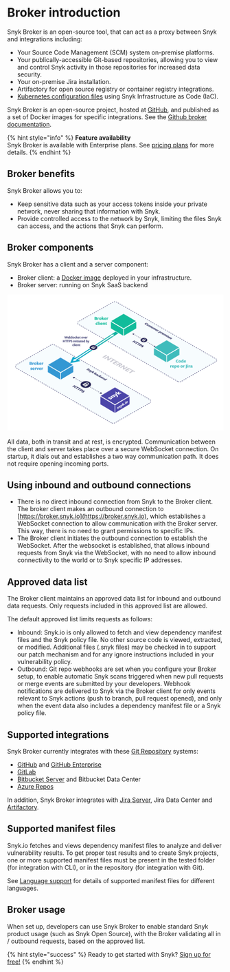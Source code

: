# Broker introduction

Snyk Broker is an open-source tool, that can act as a proxy between Snyk and integrations including:

* Your Source Code Management \(SCM\) system on-premise platforms.
* Your publically-accessible Git-based repositories, allowing you to view and control Snyk activity in those repositories for increased data security.
* Your on-premise Jira installation.
* Artifactory for open source registry or container registry integrations.
* [Kubernetes configuration files](https://docs.snyk.io/snyk-infrastructure-as-code/scan-kubernetes-configuration-files/detecting-kubernetes-configuration-files-using-a-broker) using Snyk Infrastructure as Code \(IaC\).

Snyk Broker is an open-source project, hosted at [GitHub](https://github.com/snyk/broker), and published as a set of Docker images for specific integrations. See the [Github broker documentation](https://github.com/snyk/broker/blob/master/README.md).

{% hint style="info" %}
**Feature availability**  
Snyk Broker is available with Enterprise plans. See [pricing plans](https://snyk.io/plans/) for more details.
{% endhint %}

## Broker benefits

Snyk Broker allows you to:

* Keep sensitive data such as your access tokens inside your private network, never sharing that information with Snyk.
* Provide controlled access to the network by Snyk, limiting the files Snyk can access, and the actions that Snyk can perform.

## Broker components

Snyk Broker has a client and a server component:

* Broker client: a [Docker image](https://hub.docker.com/r/snyk/broker/) deployed in your infrastructure.
* Broker server: running on Snyk SaaS backend

![](../../.gitbook/assets/image2-4-.png)

All data, both in transit and at rest, is encrypted. Communication between the client and server takes place over a secure WebSocket connection. On startup, it dials out and establishes a two way communication path. It does not require opening incoming ports.

## Using inbound and outbound connections

* There is no direct inbound connection from Snyk to the Broker client. The broker client makes an outbound connection to [https://broker.snyk.io](https://broker.snyk.io), which establishes a WebSocket connection to allow communication with the Broker server. This way, there is no need to grant permissions to specific IPs.
* The Broker client initiates the outbound connection to establish the WebSocket. After the websocket is established, that allows inbound requests from Snyk via the WebSocket, with no need to allow inbound connectivity to the world or to Snyk specific IP addresses.

## **Approved data list**

The Broker client maintains an approved data list for inbound and outbound data requests. Only requests included in this approved list are allowed.

The default approved list limits requests as follows:

* Inbound: Snyk.io is only allowed to fetch and view dependency manifest files and the Snyk policy file. No other source code is viewed, extracted, or modified. Additional files \(.snyk files\) may be checked in to support our patch mechanism and for any ignore instructions included in your vulnerability policy.
* Outbound: Git repo webhooks are set when you configure your Broker setup, to enable automatic Snyk scans triggered when new pull requests or merge events are submitted by your developers. Webhook notifications are delivered to Snyk via the Broker client for only events relevant to Snyk actions \(push to branch, pull request opened\), and only when the event data also includes a dependency manifest file or a Snyk policy file.

## **Supported integrations**

Snyk Broker currently integrates with these [Git Repository](https://support.snyk.io/hc/en-us/sections/360001138098-Git-repository-SCM-integrations) systems:

* [GitHub](https://docs.snyk.io/integrations/git-repository-scm-integrations/github-integration) and [GitHub Enterprise](https://docs.snyk.io/integrations/git-repository-scm-integrations/github-enterprise-integration)
* [GitLab](https://docs.snyk.io/integrations/git-repository-scm-integrations/gitlab-integration)
* [Bitbucket Server](https://support.snyk.io/hc/en-us/articles/360004002218-Bitbucket-Server-integration) and Bitbucket Data Center
* [Azure Repos](https://docs.snyk.io/integrations/git-repository-scm-integrations/azure-repos-integration)

In addition, Snyk Broker integrates with [Jira Server](https://docs.snyk.io/integrations/notifications-ticketing-system-integrations/jira), Jira Data Center and [Artifactory](https://docs.snyk.io/integrations/private-registry-integrations/artifactory-registry-setup).

## **Supported manifest files**

Snyk.io fetches and views dependency manifest files to analyze and deliver vulnerability results. To get proper test results and to create Snyk projects, one or more supported manifest files must be present in the tested folder \(for integration with CLI\), or in the repository \(for integration with Git\).

See [Language support](https://support.snyk.io/hc/en-us/categories/360000456257-Language-support) for details of supported manifest files for different languages.

## **Broker usage**

When set up, developers can use Snyk Broker to enable standard Snyk product usage \(such as Snyk Open Source\), with the Broker validating all in / outbound requests, based on the approved list.

{% hint style="success" %}
Ready to get started with Snyk? [Sign up for free!](https://snyk.io/login?cta=sign-up&loc=footer&page=support_docs_page)
{% endhint %}

